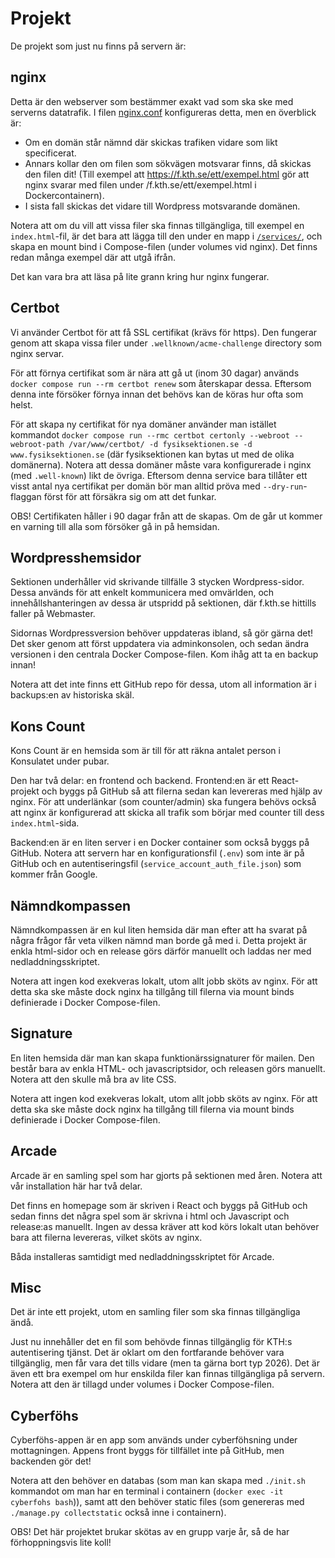 # Projekt
De projekt som just nu finns på servern är:

## nginx
Detta är den webserver som bestämmer exakt vad som ska ske med serverns datatrafik. I filen [nginx.conf](../services/nginx/nginx.conf) konfigureras detta, men en överblick är: 
- Om en domän står nämnd där skickas trafiken vidare som likt specificerat.
- Annars kollar den om filen som sökvägen motsvarar finns, då skickas den filen dit! (Till exempel att https://f.kth.se/ett/exempel.html gör att nginx svarar med filen under /f.kth.se/ett/exempel.html i Dockercontainern).
- I sista fall skickas det vidare till Wordpress motsvarande domänen.

Notera att om du vill att vissa filer ska finnas tillgängliga, till exempel en `index.html`-fil, är det bara att lägga till den under en mapp i [`/services/`](../services/), och skapa en mount bind i Compose-filen (under volumes vid nginx). Det finns redan många exempel där att utgå ifrån.

Det kan vara bra att läsa på lite grann kring hur nginx fungerar.

## Certbot
Vi använder Certbot för att få SSL certifikat (krävs för https). Den fungerar genom att skapa vissa filer under `.wellknown/acme-challenge` directory som nginx servar.

För att förnya certifikat som är nära att gå ut (inom 30 dagar) används `docker compose run --rm certbot renew` som återskapar dessa. Eftersom denna inte försöker förnya innan det behövs kan de köras hur ofta som helst.

För att skapa ny certifikat för nya domäner använder man istället kommandot `docker compose run --rmc certbot certonly --webroot --webroot-path /var/www/certbot/ -d fysiksektionen.se -d www.fysiksektionen.se` (där fysiksektionen kan bytas ut med de olika domänerna). Notera att dessa domäner måste vara konfigurerade i nginx (med `.well-known`) likt de övriga. Eftersom denna service bara tillåter ett visst antal nya certifikat per domän bör man alltid pröva med `--dry-run`-flaggan först för att försäkra sig om att det funkar.

OBS! Certifikaten håller i 90 dagar från att de skapas. Om de går ut kommer en varning till alla som försöker gå in på hemsidan.

## Wordpresshemsidor
Sektionen underhåller vid skrivande tillfälle 3 stycken Wordpress-sidor. Dessa används för att enkelt kommunicera med omvärlden, och innehållshanteringen av dessa är utspridd på sektionen, där f.kth.se hittills faller på Webmaster.

Sidornas Wordpressversion behöver uppdateras ibland, så gör gärna det! Det sker genom att först uppdatera via adminkonsolen, och sedan ändra versionen i den centrala Docker Compose-filen. Kom ihåg att ta en backup innan!

Notera att det inte finns ett GitHub repo för dessa, utom all information är i backups:en av historiska skäl.

## Kons Count
Kons Count är en hemsida som är till för att räkna antalet person i Konsulatet under pubar.

Den har två delar: en frontend och backend. Frontend:en är ett React-projekt och byggs på GitHub så att filerna sedan kan levereras med hjälp av nginx. För att underlänkar (som counter/admin) ska fungera behövs också att nginx är konfigurerad att skicka all trafik som börjar med counter till dess `index.html`-sida.

Backend:en är en liten server i en Docker container som också byggs på GitHub. Notera att servern har en konfigurationsfil (`.env`) som inte är på GitHub och en autentiseringsfil (`service_account_auth_file.json`) som kommer från Google.

## Nämndkompassen
Nämndkompassen är en kul liten hemsida där man efter att ha svarat på några frågor får veta vilken nämnd man borde gå med i. Detta projekt är enkla html-sidor och en release görs därför manuellt och laddas ner med nedladdningsskriptet. 

Notera att ingen kod exekveras lokalt, utom allt jobb sköts av nginx. För att detta ska ske måste dock nginx ha tillgång till filerna via mount binds definierade i Docker Compose-filen.

## Signature
En liten hemsida där man kan skapa funktionärssignaturer för mailen. Den består bara av enkla HTML- och javascriptsidor, och releasen görs manuellt. Notera att den skulle må bra av lite CSS.

Notera att ingen kod exekveras lokalt, utom allt jobb sköts av nginx. För att detta ska ske måste dock nginx ha tillgång till filerna via mount binds definierade i Docker Compose-filen.

## Arcade
Arcade är en samling spel som har gjorts på sektionen med åren. Notera att vår installation här har två delar.

Det finns en homepage som är skriven i React och byggs på GitHub och sedan finns det några spel som är skrivna i html och Javascript och release:as manuellt. Ingen av dessa kräver att kod körs lokalt utan behöver bara att filerna levereras, vilket sköts av nginx.

Båda installeras samtidigt med nedladdningsskriptet för Arcade.

## Misc
Det är inte ett projekt, utom en samling filer som ska finnas tillgängliga ändå. 

Just nu innehåller det en fil som behövde finnas tillgänglig för KTH:s autentisering tjänst. Det är oklart om den fortfarande behöver vara tillgänglig, men får vara det tills vidare (men ta gärna bort typ 2026). Det är även ett bra exempel om hur enskilda filer kan finnas tillgängliga på servern. Notera att den är tillagd under volumes i Docker Compose-filen.

## Cyberföhs
Cyberföhs-appen är en app som används under cyberföhsning under mottagningen. Appens front byggs för tillfället inte på GitHub, men backenden gör det!

Notera att den behöver en databas (som man kan skapa med `./init.sh` kommandot om man har en terminal i containern (`docker exec -it cyberfohs bash`)), samt att den behöver static files (som genereras med `./manage.py collectstatic` också inne i containern).

OBS! Det här projektet brukar skötas av en grupp varje år, så de har förhoppningsvis lite koll!